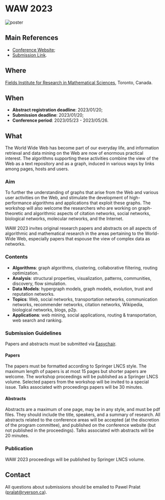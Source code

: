 # WAW 2023

![poster](https://math.ryerson.ca/waw2023/images/WAW2023-poster-small.png)

## Main References 

- [Conference Website](https://math.ryerson.ca/waw2023/);
- [Submission Link](https://easychair.org/conferences/?conf=waw2023).

## Where 

[Fields Institute for Research in Mathematical Sciences](http://www.fields.utoronto.ca), Toronto, Canada. 

## When 

- **Abstract registration deadline**: 2023/01/20; 
- **Submission deadline**: 2023/01/20; 
- **Conference period**: 2023/05/23 - 2023/05/26. 

## What 

The World Wide Web has become part of our everyday life, and information retrieval and data mining on the Web are now of enormous practical interest. The algorithms supporting these activities combine the view of the Web as a text repository and as a graph, induced in various ways by links among pages, hosts and users.

### Aim

To further the understanding of graphs that arise from the Web and various user activities on the Web, and stimulate the development of high-performance algorithms and applications that exploit these graphs. The workshop will also welcome the researchers who are working on graph-theoretic and algorithmic aspects of citation networks, social networks, biological networks, molecular networks, and the Internet.

WAW 2023 invites original research papers and abstracts on all aspects of algorithmic and mathematical research in the areas pertaining to the World-Wide Web, especially papers that espouse the view of complex data as networks.

### Contents 

- **Algorithms**: graph algorithms, clustering, collaborative filtering, routing optimization.
- **Analysis**: structural properties, visualization, patterns, communities, discovery, flow simulation.
- **Data Models**: hypergraph models, graph models, evolution, trust and reputation networks.
- **Topics**: Web, social networks, transportation networks, communication networks, recommender networks, citation networks, Wikipedia, biological networks, blogs, p2p.
- **Applications**: web mining, social applications, routing & transportation, web search and ranking.

### Submission Guidelines 

Papers and abstracts must be submitted via [Easychair](https://easychair.org/conferences/?conf=waw2023).

#### Papers

The papers must be formatted according to Springer LNCS style. The maximum length of papers is at most 15 pages but shorter papers are welcome. The workshop proceedings will be published as a Springer LNCS volume. Selected papers from the workshop will be invited to a special issue. Talks associated with proceedings papers will be 30 minutes.

#### Abstracts 

Abstracts are a maximum of one page, may be in any style, and must be pdf files. They should include the title, speakers, and a summary of research. All abstracts related to the conference areas will be accepted (at the discretion of the program committee), and published on the conference website (but not published in the proceedings). Talks associated with abstracts will be 20 minutes.

### Publication 

WAW 2023 proceedings will be published by Springer LNCS volume. 

## Contact 

All questions about submissions should be emailed to Pawel Pralat (pralat@ryerson.ca).